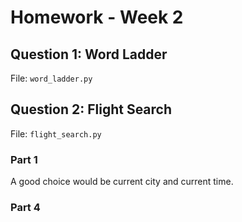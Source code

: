 # Homework - Week 2

## Question 1: Word Ladder
File: ``word_ladder.py``

## Question 2: Flight Search
File: ``flight_search.py``

### Part 1
A good choice would be current city and current time. 

### Part 4
